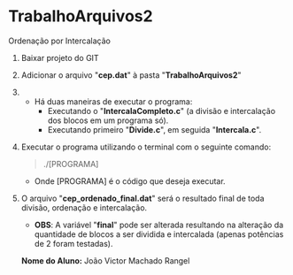 # TrabalhoArquivos2
Ordenação por Intercalação

1. Baixar projeto do GIT
2. Adicionar o arquivo "**cep.dat**" à pasta "**TrabalhoArquivos2**"

3.  * Há duas maneiras de executar o programa:
        * Executando o "**IntercalaCompleto.c**" (a divisão e intercalação dos blocos em um programa só).
        * Executando primeiro "**Divide.c**", em seguida "**Intercala.c**".
        
4.  Executar o programa utilizando o terminal com o seguinte comando:
	> ./[PROGRAMA]
	* Onde [PROGRAMA] é o código que deseja executar.
5.  O arquivo "**cep_ordenado_final.dat**" será o resultado final de toda divisão, ordenação e intercalação.

    * **OBS**: A variável "**final**" pode ser alterada resultando na alteração da quantidade de blocos a ser dividida e intercalada (apenas potências de 2 foram testadas).
        
    **Nome do Aluno:** João Victor Machado Rangel